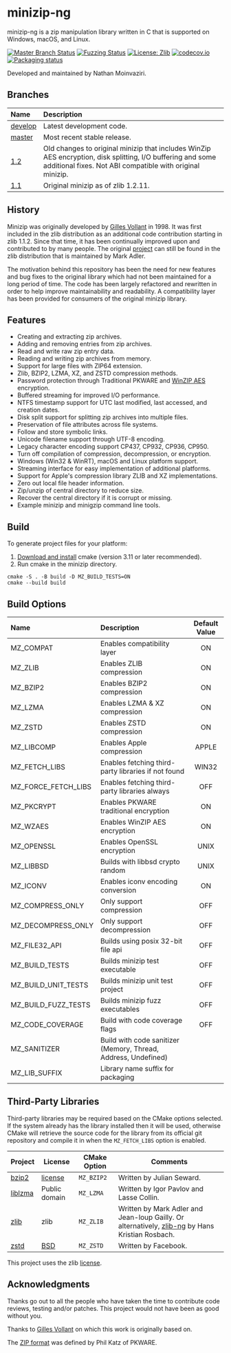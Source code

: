 # minizip-ng

minizip-ng is a zip manipulation library written in C that is supported on Windows, macOS, and Linux.

[![Master Branch Status](https://github.com/zlib-ng/minizip-ng/workflows/Build/badge.svg)](https://github.com/zlib-ng/minizip-ng/actions)
[![Fuzzing Status](https://oss-fuzz-build-logs.storage.googleapis.com/badges/minizip.svg)](https://bugs.chromium.org/p/oss-fuzz/issues/list?sort=-opened&can=1&q=proj:minizip)
[![License: Zlib](https://img.shields.io/badge/license-zlib-lightgrey.svg)](https://github.com/zlib-ng/minizip-ng/blob/master/LICENSE)
[![codecov.io](https://codecov.io/github/zlib-ng/minizip-ng/coverage.svg?branch=develop)](https://codecov.io/github/zlib-ng/minizip-ng/)
[![Packaging status](https://repology.org/badge/tiny-repos/minizip-ng.svg)](https://repology.org/project/minizip-ng/versions)

Developed and maintained by Nathan Moinvaziri.

## Branches

| Name                                                          | Description                                                                                                                                                             |
|:--------------------------------------------------------------|:------------------------------------------------------------------------------------------------------------------------------------------------------------------------|
| [develop](https://github.com/zlib-ng/minizip-ng/tree/develop) | Latest development code.                                                                                                                                                |
| [master](https://github.com/zlib-ng/minizip-ng/tree/master)   | Most recent stable release.                                                                                                                                             |
| [1.2](https://github.com/zlib-ng/minizip-ng/tree/1.2)         | Old changes to original minizip that includes WinZip AES encryption, disk splitting, I/O buffering and some additional fixes. Not ABI compatible with original minizip. |
| [1.1](https://github.com/zlib-ng/minizip-ng/tree/1.1)         | Original minizip as of zlib 1.2.11.                                                                                                                                     |

## History

Minizip was originally developed by [Gilles Vollant](https://www.winimage.com/zLibDll/minizip.html) in 1998. It was first included in the zlib distribution as an additional code contribution starting in zlib 1.1.2. Since that time, it has been continually improved upon and contributed to by many people. The original [project](https://github.com/madler/zlib/tree/master/contrib/minizip) can still be found in the zlib distribution that is maintained by Mark Adler.

The motivation behind this repository has been the need for new features and bug fixes to the original library which had
not been maintained for a long period of time. The code has been largely refactored and rewritten in order to help improve maintainability and readability. A compatibility layer has been provided for consumers of the original minizip library.

## Features

+ Creating and extracting zip archives.
+ Adding and removing entries from zip archives.
+ Read and write raw zip entry data.
+ Reading and writing zip archives from memory.
+ Support for large files with ZIP64 extension.
+ Zlib, BZIP2, LZMA, XZ, and ZSTD compression methods.
+ Password protection through Traditional PKWARE and [WinZIP AES](https://www.winzip.com/aes_info.htm) encryption.
+ Buffered streaming for improved I/O performance.
+ NTFS timestamp support for UTC last modified, last accessed, and creation dates.
+ Disk split support for splitting zip archives into multiple files.
+ Preservation of file attributes across file systems.
+ Follow and store symbolic links.
+ Unicode filename support through UTF-8 encoding.
+ Legacy character encoding support CP437, CP932, CP936, CP950.
+ Turn off compilation of compression, decompression, or encryption.
+ Windows (Win32 & WinRT), macOS and Linux platform support.
+ Streaming interface for easy implementation of additional platforms.
+ Support for Apple's compression library ZLIB and XZ implementations.
+ Zero out local file header information.
+ Zip/unzip of central directory to reduce size.
+ Recover the central directory if it is corrupt or missing.
+ Example minizip and minigzip command line tools.

## Build

To generate project files for your platform:

1. [Download and install](https://cmake.org/install/) cmake (version 3.11 or later recommended).
2. Run cmake in the minizip directory.

```
cmake -S . -B build -D MZ_BUILD_TESTS=ON
cmake --build build
```

## Build Options

| Name                | Description                                                    | Default Value |
|:--------------------|:---------------------------------------------------------------|:-------------:|
| MZ_COMPAT           | Enables compatibility layer                                    |      ON       |
| MZ_ZLIB             | Enables ZLIB compression                                       |      ON       |
| MZ_BZIP2            | Enables BZIP2 compression                                      |      ON       |
| MZ_LZMA             | Enables LZMA & XZ compression                                  |      ON       |
| MZ_ZSTD             | Enables ZSTD compression                                       |      ON       |
| MZ_LIBCOMP          | Enables Apple compression                                      |     APPLE     |
| MZ_FETCH_LIBS       | Enables fetching third-party libraries if not found            |     WIN32     |
| MZ_FORCE_FETCH_LIBS | Enables fetching third-party libraries always                  |      OFF      |
| MZ_PKCRYPT          | Enables PKWARE traditional encryption                          |      ON       |
| MZ_WZAES            | Enables WinZIP AES encryption                                  |      ON       |
| MZ_OPENSSL          | Enables OpenSSL encryption                                     |     UNIX      |
| MZ_LIBBSD           | Builds with libbsd crypto random                               |     UNIX      |
| MZ_ICONV            | Enables iconv encoding conversion                              |      ON       |
| MZ_COMPRESS_ONLY    | Only support compression                                       |      OFF      |
| MZ_DECOMPRESS_ONLY  | Only support decompression                                     |      OFF      |
| MZ_FILE32_API       | Builds using posix 32-bit file api                             |      OFF      |
| MZ_BUILD_TESTS      | Builds minizip test executable                                 |      OFF      |
| MZ_BUILD_UNIT_TESTS | Builds minizip unit test project                               |      OFF      |
| MZ_BUILD_FUZZ_TESTS | Builds minizip fuzz executables                                |      OFF      |
| MZ_CODE_COVERAGE    | Build with code coverage flags                                 |      OFF      |
| MZ_SANITIZER        | Build with code sanitizer (Memory, Thread, Address, Undefined) |               |
| MZ_LIB_SUFFIX       | Library name suffix for packaging                              |               |

## Third-Party Libraries

Third-party libraries may be required based on the CMake options selected. If the system already has the library
installed then it will be used, otherwise CMake will retrieve the source code for the library from its official git repository and compile it in when the `MZ_FETCH_LIBS` option is enabled.

|Project|License|CMake Option|Comments|
|-|-|-|-|
[bzip2](https://www.sourceware.org/bzip2/)|[license](https://github.com/zlib-ng/minizip-ng/blob/develop/lib/bzip2/LICENSE)|`MZ_BZIP2`|Written by Julian Seward.|
|[liblzma](https://tukaani.org/xz/)|Public domain|`MZ_LZMA`|Written by Igor Pavlov and Lasse Collin.|
|[zlib](https://zlib.net/)|zlib|`MZ_ZLIB`|Written by Mark Adler and Jean-loup Gailly. Or alternatively, [zlib-ng](https://github.com/zlib-ng/zlib-ng) by Hans Kristian Rosbach.|
|[zstd](https://github.com/facebook/zstd)|[BSD](https://github.com/facebook/zstd/blob/dev/LICENSE)|`MZ_ZSTD`|Written by Facebook.|

This project uses the zlib [license](LICENSE).

## Acknowledgments

Thanks go out to all the people who have taken the time to contribute code reviews, testing and/or patches. This project would not have been as good without you.

Thanks to [Gilles Vollant](https://www.winimage.com/zLibDll/minizip.html) on which this work is originally based on.

The [ZIP format](https://github.com/zlib-ng/minizip-ng/blob/master/doc/zip/appnote.txt) was defined by Phil Katz of PKWARE.
